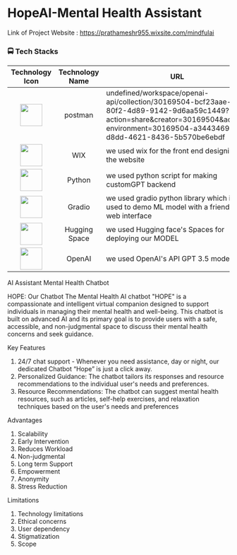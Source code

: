 # HopeAI-Mental Health Assistant

Link of Project Website : https://prathameshr955.wixsite.com/mindfulai

### 🚍 Tech Stacks

|                                                        Technology Icon                                                        | Technology Name | URL                                                                                                     |
| :---------------------------------------------------------------------------------------------------------------------------: | :-------------: | ------------------------------------------------------------------------------------------------------- |
| <img height="50" src= "https://github.com/javedkumail/mental_health_ai/assets/107232454/4ff7e165-b1f0-4530-9971-a852ddd843ef">|    postman     | undefined/workspace/openai-api/collection/30169504-bcf23aae-80f2-4d89-9142-9d6aa59c1449?action=share&creator=30169504&active-environment=30169504-a3443469-d8dd-4621-8436-5b570be6ebdf
| <img height="50" src="https://github.com/javedkumail/mental_health_ai/assets/107232454/cdc3cff6-afd1-4a3f-a51a-db7a8b8e3800"> |    WIX         | we used wix for the front end designing of the website
| <img height="50" src="https://github.com/javedkumail/mental_health_ai/assets/107232454/257a1cd3-b0b4-4e49-9d50-4ab7b22f1010"> |    Python      | we used python script for making customGPT backend
| <img height="50" src="https://github.com/javedkumail/mental_health_ai/assets/107232454/8b005db3-48da-4b12-91dd-e19e80296127"> |     Gradio     | we used gradio python library which is used to demo ML model with a friendly web interface
| <img height="50" src="https://github.com/javedkumail/mental_health_ai/assets/107232454/a9d92fb0-a232-449b-ac8f-ad27388f2f92"> |  Hugging Space | we used Hugging face's Spaces for deploying our MODEL  
| <img height="50" src="https://github.com/javedkumail/mental_health_ai/assets/107232454/93f84953-ac13-4ca3-93da-972ccfccde11"> |      OpenAI    | we used OpenAI's API GPT 3.5 model

AI Assistant Mental Health Chatbot

HOPE: Our Chatbot
The Mental Health AI chatbot "HOPE" is a compassionate and intelligent virtual companion designed to support individuals in managing their mental health and well-being. This chatbot is built on advanced AI and its primary goal is to provide users with a safe, accessible, and non-judgmental space to discuss their mental health concerns and seek guidance.

Key Features 
1) 24/7 chat support - Whenever you need assistance, day or night, our dedicated Chatbot “Hope” is just a click away.
2) Personalized Guidance: The chatbot tailors its responses and resource recommendations to the individual user's needs and preferences.
3) Resource Recommendations: The chatbot can suggest mental health resources, such as articles, self-help exercises, and relaxation techniques based on the user's needs and preferences

Advantages
1) Scalability
2) Early Intervention
3) Reduces Workload
4) Non-judgmental
5) Long term Support
6) Empowerment
7) Anonymity
8) Stress Reduction

Limitations
1) Technology limitations
2) Ethical concerns
3) User dependency
4) Stigmatization
5) Scope

